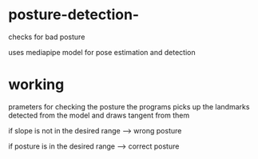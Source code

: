# posture-detection-
checks for bad posture 


uses mediapipe model for pose estimation and detection 

# working 

prameters for checking the posture 
the programs picks up the landmarks detected from the model and draws tangent from them 

if slope is not in the desired range --> wrong posture 

if posture is in the desired range --> correct posture 



